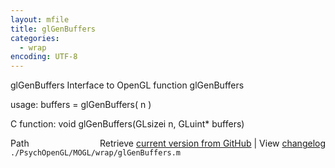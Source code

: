 ```yaml
---
layout: mfile
title: glGenBuffers
categories:
  - wrap
encoding: UTF-8
---
```


glGenBuffers  Interface to OpenGL function glGenBuffers  

usage:  buffers = glGenBuffers( n )  

C function:  void glGenBuffers(GLsizei n, GLuint\* buffers)  


<div class="code_header" style="text-align:right;">
  <span style="float:left;">Path&nbsp;&nbsp;</span> <span class="counter">Retrieve <a href=
  "https://raw.github.com/Psychtoolbox-3/Psychtoolbox-3/beta/./PsychOpenGL/MOGL/wrap/glGenBuffers.m">current version from GitHub</a> | View <a href=
  "https://github.com/Psychtoolbox-3/Psychtoolbox-3/commits/beta/./PsychOpenGL/MOGL/wrap/glGenBuffers.m">changelog</a></span>
</div>
<div class="code">
  <code>./PsychOpenGL/MOGL/wrap/glGenBuffers.m</code>
</div>
